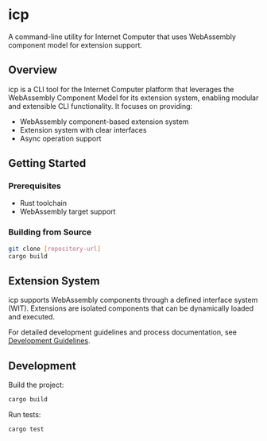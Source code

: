 # icp

A command-line utility for Internet Computer that uses WebAssembly component model for extension support.

## Overview

icp is a CLI tool for the Internet Computer platform that leverages the WebAssembly Component Model for its extension system, enabling modular and extensible CLI functionality. It focuses on providing:

- WebAssembly component-based extension system
- Extension system with clear interfaces
- Async operation support

## Getting Started

### Prerequisites

- Rust toolchain
- WebAssembly target support

### Building from Source

```bash
git clone [repository-url]
cargo build
```

## Extension System

icp supports WebAssembly components through a defined interface system (WIT). Extensions are isolated components that can be dynamically loaded and executed.

For detailed development guidelines and process documentation, see [Development Guidelines](docs/GUIDELINES.md).

## Development

Build the project:

```bash
cargo build
```

Run tests:

```bash
cargo test
```
